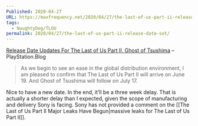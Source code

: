 ```yaml
---
Published: 2020-04-27
URL: https://maxfrequency.net/2020/04/27/the-last-of-us-part-ii-release-date-set/
tags:
  - NaughtyDog/TLOU
permalink: 2020/04/27/the-last-of-us-part-ii-release-date-set/
---
```

[Release Date Updates For The Last of Us Part II, Ghost of Tsushima](https://blog.us.playstation.com/2020/04/27/release-date-updates-for-the-last-of-us-part-ii-ghost-of-tsushima/) – PlayStation.Blog

> As we begin to see an ease in the global distribution environment, I am pleased to confirm that The Last of Us Part II will arrive on June 19. And Ghost of Tsushima will follow on July 17.

Nice to have a new date. In the end, it’ll be a three week delay. That is actually a shorter delay than I expected, given the scope of manufacturing and delivery Sony is facing. Sony has not provided a comment on the [[The Last of Us Part II Major Leaks Have Begun|massive leaks for The Last of Us Part II]].